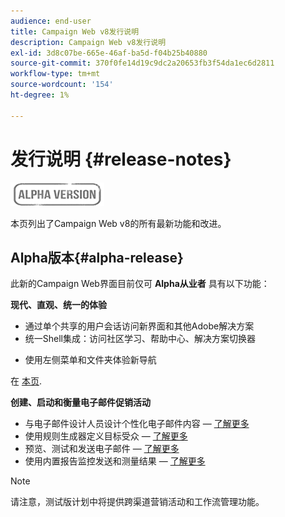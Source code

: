 ```yaml
---
audience: end-user
title: Campaign Web v8发行说明
description: Campaign Web v8发行说明
exl-id: 3d8c07be-665e-46af-ba5d-f04b25b40880
source-git-commit: 370f0fe14d19c9dc2a20653fb3f54da1ec6d2811
workflow-type: tm+mt
source-wordcount: '154'
ht-degree: 1%

---
```


# 发行说明 {#release-notes}

![](../assets/do-not-localize/badge.png)

本页列出了Campaign Web v8的所有最新功能和改进。

## Alpha版本{#alpha-release}

此新的Campaign Web界面目前仅可 **Alpha从业者** 具有以下功能：

**现代、直观、统一的体验**

* 通过单个共享的用户会话访问新界面和其他Adobe解决方案
* 统一Shell集成：访问社区学习、帮助中心、解决方案切换器
<!--
No search and pulse notifications in Alpha
-->
* 使用左侧菜单和文件夹体验新导航

在 [本页](../get-started/user-interface.md).

**创建、启动和衡量电子邮件促销活动**

* 与电子邮件设计人员设计个性化电子邮件内容 —  [了解更多](../content/edit-content.md)
* 使用规则生成器定义目标受众 —  [了解更多](../audience/about-audiences.md)
* 预览、测试和发送电子邮件 —  [了解更多](../monitor/prepare-send.md)
* 使用内置报告监控发送和测量结果 —  [了解更多](../reporting/reports.md)

<!--
add info somewhere to remind users that
* they still have access to their console (+ link to v8 console doc)
* they keep their existing data (example: will be able to use their existing delivery templates to create deliveries)
-->

>[!NOTE]
>
>请注意，测试版计划中将提供跨渠道营销活动和工作流管理功能。
